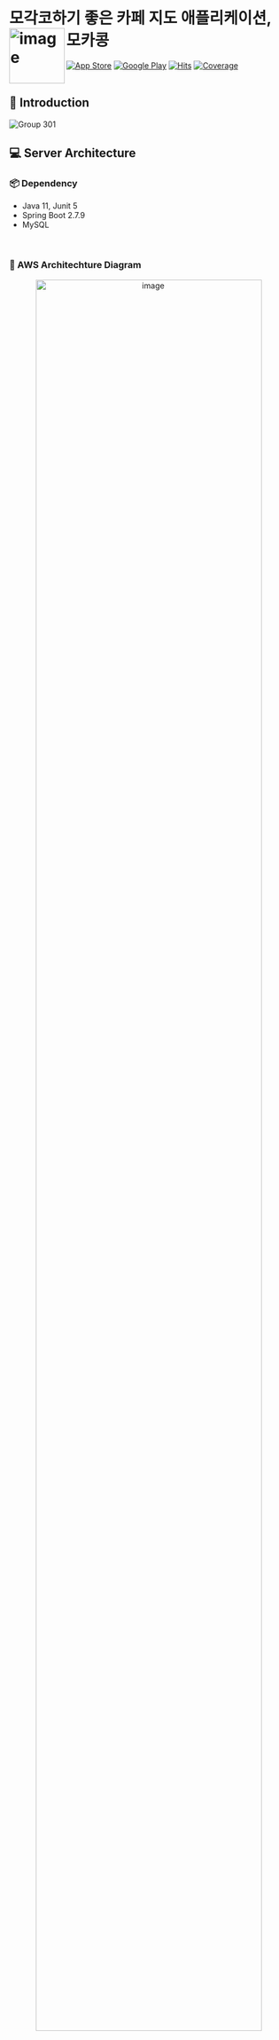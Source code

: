 # 모각코하기 좋은 카페 지도 애플리케이션, 모카콩 <img alt="image" width="100" src="https://github.com/mocacong/Mocacong-Backend/assets/69844138/2058a9f5-447e-4a9b-8664-048f6792c955" align="left"> 

[![App Store](https://img.shields.io/badge/App_Store-0D96F6?style=flat-square&logo=app-store&logoColor=white)](https://apps.apple.com/kr/app/mocacong/id6446925939)
[![Google Play](https://img.shields.io/badge/Google_Play-414141?style=flat-square&logo=google-play&logoColor=white)](https://play.google.com/store/apps/details?id=com.konkuk.mocacong&hl=en-KR)
[![Hits](https://hits.seeyoufarm.com/api/count/incr/badge.svg?url=https%3A%2F%2Fgithub.com%2Fmocacong%2FMocacong-Backend&count_bg=%2379C83D&title_bg=%23555555&icon=&icon_color=%23E7E7E7&title=hits&edge_flat=false)](https://hits.seeyoufarm.com)
[![Coverage](https://sonarcloud.io/api/project_badges/measure?project=mocacong_Mocacong-Backend&metric=coverage)](https://sonarcloud.io/summary/new_code?id=mocacong_Mocacong-Backend)
<br><br>

## 🔎 Introduction
![Group 301](https://github.com/mocacong/Mocacong-Backend/assets/69844138/008dad54-7ad5-4c5a-a614-927887457c32)
<br>

## 💻 Server Architecture
### 📦 Dependency
- Java 11, Junit 5
- Spring Boot 2.7.9
- MySQL

<br>

### 🤲 AWS Architechture Diagram
<p align="center">
  <img width="90%" alt="image" src="https://github.com/mocacong/Mocacong-Backend/assets/57135043/27e4efcd-1d2e-4aca-a7c2-d655dede951a">
</p>

<br>

### 🛠️ Tech Stack
#### Framework - <img src="https://img.shields.io/badge/Spring Boot-6DB33F?style=for-the-social&logo=Spring Boot&logoColor=white">  <img src="https://img.shields.io/badge/Gradle-02303A?style=for-the-social&logo=Gradle&logoColor=white">
#### Database - <img src ="https://img.shields.io/badge/H2 Database-blue"> <img src="https://img.shields.io/badge/Amazon RDS for MySQL-527FFF?style=for-the-sociak&logo=Amazon RDS&logoColor=white"> <img src="https://img.shields.io/badge/Amazon Elasticache for Redis-DC382D?style=for-the-sociak&logo=redis&logoColor=white">
#### ORM - <img src="https://img.shields.io/badge/Spring Data JPA-6DB33F?style=for-the-social&logo=Databricks&logoColor=white">
#### Deploy - <img src="https://img.shields.io/badge/Github Actions-2088FF?style=for-the-sociak&logo=githubactions&logoColor=white"> <img src="https://img.shields.io/badge/Docker-2496ED?style=for-the-sociak&logo=docker&logoColor=white">
#### Logging - Logback, <img src="https://img.shields.io/badge/AWS Cloudwatch-FF4F8B?style=for-the-sociak&logo=amazoncloudwatch&logoColor=white"> <img src="https://img.shields.io/badge/AWS Lambda-FF9900?style=for-the-sociak&logo=awslambda&logoColor=white"> <img src="https://img.shields.io/badge/Slack API-4A154B?style=for-the-social&logo=slack&logoColor=white">
#### API Docs - <img src="https://img.shields.io/badge/SpringDoc Swagger 3-85EA2D?style=for-the-sociak&logo=swagger&logoColor=white">
#### Performance Test - <img src="https://img.shields.io/badge/nGrinder-orange">
#### Test - <img src="https://img.shields.io/badge/JUnit5-25A162?style=for-the-sociak&logo=junit5&logoColor=white"> <img src="https://img.shields.io/badge/RestAssured-25A162"> <img src="https://img.shields.io/badge/CodeCov-F01F7A?style=for-the-sociak&logo=codecov&logoColor=white">

<br>

## 🖇️ DataBase Schema
<p align="center">
  <img width="90%" alt="image" src="https://github.com/mocacong/Mocacong-Backend/assets/69844138/969731a8-8852-46ba-9bdd-bbf515215b6d">
</p>

<br>

## 🙋🏻‍♂️ Server Engineers
|                                                                                                                                                                                                                                                Taehyeon                                                                                                                                                                                                                                                 |                                                                                         Jisoo                                                                                          |                                                                                                                                                                                                                                                                  Jungwoo                                                                                                                                                                                                                                                                  |
|:-------------------------------------------------------------------------------------------------------------------------------------------------------------------------------------------------------------------------------------------------------------------------------------------------------------------------------------------------------------------------------------------------------------------------------------------------------------------------------------------------------:|:-----------------------------------------------------------------------------------------------------------------------------------------------------------------------------------------:|:----------------------------------------------------------------------------------------------------------------------------------------------------------------------------------------------------------------------------------------------------------------------------------------------------------------------------------------------------------------------------------------------------------------------------------------------------------------------------------------------------------------------------------------:|
| <img src="https://avatars.githubusercontent.com/u/57135043?v=4" width="100" height="100" style="border-radius: 50%;"><br/><a href="https://github.com/kth990303" target="_blank"><img src="https://img.shields.io/badge/kth990303-181717?style=for-the-social&logo=github&logoColor=white"/></a> | <img src="https://avatars.githubusercontent.com/u/69844138?v=4" width="100" height="100" style="border-radius: 50%;"><br/><a href="https://github.com/Ji-soo708" target="_blank"><img src="https://img.shields.io/badge/Jisoo708-181717?style=for-the-social&logo=github&logoColor=white"/></a> |<img src="https://avatars.githubusercontent.com/u/76640167?s=400&u=a046b207b40b564a97db82bd2264b81727b50b77&v=4" width="100" height="100" style="border-radius: 50%;"><br/><a href="https://github.com/jung-woo-kim" target="_blank"><img src="https://img.shields.io/badge/jungwookim-181717?style=for-the-social&logo=github&logoColor=white"/></a>|
